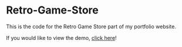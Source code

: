 # Retro-Game-Store

This is the code for the Retro Game Store part of my portfolio website.

If you would like to view the demo, [click here](http://shawngiroux.com/retrostore/home.php)!
